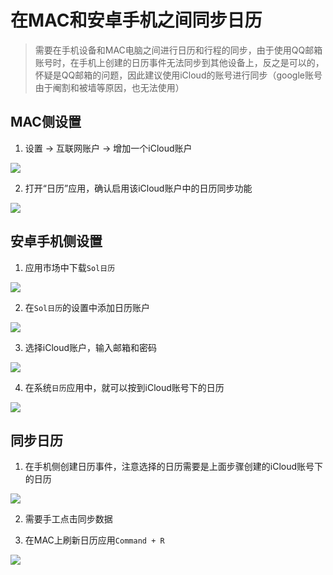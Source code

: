 # 在MAC和安卓手机之间同步日历

> 需要在手机设备和MAC电脑之间进行日历和行程的同步，由于使用QQ邮箱账号时，在手机上创建的日历事件无法同步到其他设备上，反之是可以的，怀疑是QQ邮箱的问题，因此建议使用iCloud的账号进行同步（google账号由于阉割和被墙等原因，也无法使用）

## MAC侧设置

1. 设置 -> 互联网账户 -> 增加一个iCloud账户

![](互联网账户.jpg)

2. 打开“日历”应用，确认启用该iCloud账户中的日历同步功能

![](帐户_和_日历.jpg)

## 安卓手机侧设置

1. 应用市场中下载`Sol日历`

![](下载sol日历.png)

2. 在`Sol日历`的设置中添加日历账户

![](添加同步账户.jpg)

3. 选择iCloud账户，输入邮箱和密码

![](选择iCloud账户.jpg)

4. 在系统`日历`应用中，就可以按到iCloud账号下的日历

![](iCloud的日历.jpg)

## 同步日历

1. 在手机侧创建日历事件，注意选择的日历需要是上面步骤创建的iCloud账号下的日历

![](创建日历事件.jpg)

2. 需要手工点击同步数据

3. 在MAC上刷新日历应用`Command + R`

![](同步成功.jpg)

